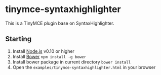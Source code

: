 tinymce-syntaxhighlighter
=========================

This is a TinyMCE plugin base on SyntaxHighlighter.


## Starting

 1. Install [Node.js](http://nodejs.org/) v0.10 or higher
 2. Install [Bower](http://bower.io/)
    `npm install -g bower`
 3. Install bower package in current directory
    `bower install`
 4. Open the `examples/tinymce-syntaxhighlighter.html` in your browser

  
        
        

